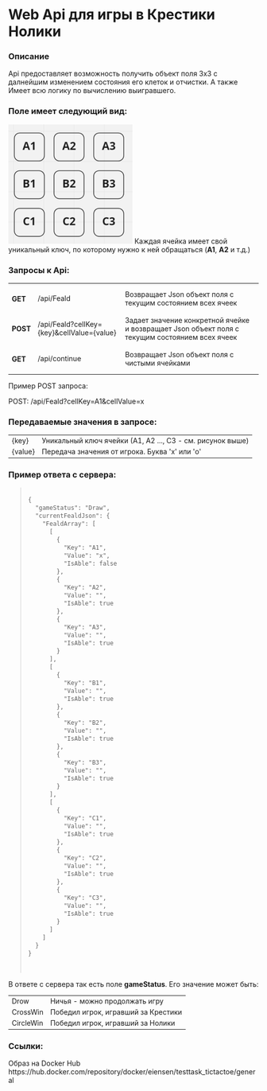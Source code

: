 # Web Api для игры в Крестики Нолики

<h3>Описание</h3>
Api предоставляет возможность получить объект поля 3х3 с далнейшим изменением состояния его клеток и отчистки. А также Имеет всю логику по вычислению выигравшего.

<h3>Поле имеет следующий вид:</h3>
<img src="Feald.png" width="250" title="hover text">
Каждая ячейка имеет свой уникальный ключ, по которому нужно к ней обращаться (<b>А1</b>, <b>А2</b> и т.д.)

<h3>Запросы к Api:</h3>
<table>
<tr>
<td><h4>GET</h4></td>
<td>/api/Feald</td>
<td>Возвращает Json объект поля с текущим состоянием всех ячеек</td>
</tr>
<tr>
<td><h4>POST</h4></td>
<td>/api/Feald?cellKey={key}&cellValue={value}</td>
<td>Задает значение конкретной ячейке и возвращает Json объект поля с текущим состоянием всех ячеек</td>
</tr>
<tr>
<td><h4>GET</h4></td>
<td>/api/continue</td>
<td>Возвращает Json объект поля с чистыми ячейками</td>
</tr>
</table>
Пример POST запроса:

POST: /api/Feald?cellKey=A1&cellValue=x


<h3>Передаваемые значения в запросе:</h3>
<table>
<tr>
<td>{key}</td>
<td>Уникальный ключ ячейки (А1, А2 ..., С3 - см. рисунок выше)</td>
</tr>
<tr>
<td>{value}</td>
<td>Передача значения от игрока. Буква 'x' или 'o'</td>
</tr>
</table>

<h3>Пример ответа с сервера:</h3>
<blockquote>
<pre>
<code>
{
  "gameStatus": "Draw",
  "currentFealdJson": {
    "FealdArray": [
      [
        {
          "Key": "A1",
          "Value": "x",
          "IsAble": false
        },
        {
          "Key": "A2",
          "Value": "",
          "IsAble": true
        },
        {
          "Key": "A3",
          "Value": "",
          "IsAble": true
        }
      ],
      [
        {
          "Key": "B1",
          "Value": "",
          "IsAble": true
        },
        {
          "Key": "B2",
          "Value": "",
          "IsAble": true
        },
        {
          "Key": "B3",
          "Value": "",
          "IsAble": true
        }
      ],
      [
        {
          "Key": "C1",
          "Value": "",
          "IsAble": true
        },
        {
          "Key": "C2",
          "Value": "",
          "IsAble": true
        },
        {
          "Key": "C3",
          "Value": "",
          "IsAble": true
        }
      ]
    ]
  }
}
</code>
</re>
</blockquote>

В ответе с сервера так есть поле <b>gameStatus</b>. Его значение может быть: 
<table>
<tr>
<td>Drow</td>
<td>Ничья - можно продолжать игру</td>
</tr>
<tr>
<td>СrossWin</td>
<td>Победил игрок, игравший за Крестики</td>
</tr>
<tr>
<td>СircleWin</td>
<td>Победил игрок, игравший за Нолики</td>
</tr>
</table>

<h3>Ссылки:</h3>
Образ на Docker Hub
https://hub.docker.com/repository/docker/eiensen/testtask_tictactoe/general
